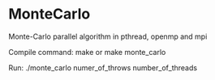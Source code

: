 # MonteCarlo
Monte-Carlo parallel algorithm in pthread, openmp and mpi

Compile command: make or make monte_carlo

Run: ./monte_carlo numer_of_throws number_of_threads
